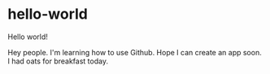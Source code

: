 # hello-world
Hello world!

Hey people.  I'm learning how to use Github.  Hope I can create an app soon.  I had oats for breakfast today.
